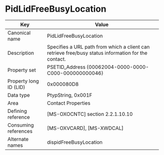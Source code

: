 # PidLidFreeBusyLocation

| Key | Value |
|---|---|
| Canonical name | PidLidFreeBusyLocation |
| Description | Specifies a URL path from which a client can retrieve free/busy status information for the contact. |
| Property set | PSETID_Address {00062004-0000-0000-C000-000000000046} |
| Property long ID (LID) | 0x000080D8 |
| Data type | PtypString, 0x001F |
| Area | Contact Properties |
| Defining reference | [MS-OXOCNTC] section 2.2.1.10.10 |
| Consuming references | [MS-OXVCARD], [MS-XWDCAL] |
| Alternate names | dispidFreeBusyLocation |
